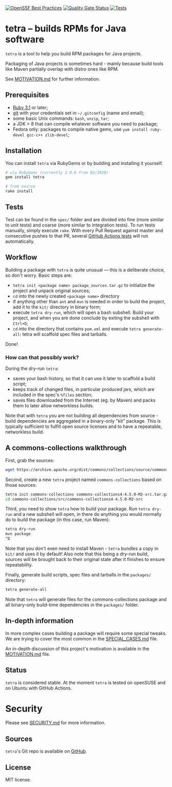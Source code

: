 [![OpenSSF Best Practices](https://www.bestpractices.dev/projects/6678/badge)](https://www.bestpractices.dev/projects/6678)
[![Quality Gate Status](https://sonarcloud.io/api/project_badges/measure?project=uyuni-project_tetra&metric=alert_status)](https://sonarcloud.io/summary/new_code?id=uyuni-project_tetra)
[![Tests](https://github.com/uyuni-project/tetra/actions/workflows/test.yml/badge.svg?branch=master)](https://github.com/uyuni-project/tetra/actions/workflows/test.yml)

# tetra – builds RPMs for Java software

`tetra` is a tool to help you build RPM packages for Java projects.

Packaging of Java projects is sometimes hard - mainly because build tools like Maven partially overlap with distro ones
like RPM.

See [MOTIVATION.md](MOTIVATION.md) for further information.

## Prerequisites

- [Ruby 3.1](https://www.ruby-lang.org) or later;
- [git](https://git-scm.com) with your credentials set in `~/.gitconfig` (name and email);
- some basic Unix commands: `bash`, `unzip`, `tar`;
- a JDK > 8 that can compile whatever software you need to package;
- Fedora only: packages to compile native gems, use `yum install ruby-devel gcc-c++ zlib-devel`;

## Installation

You can install `tetra` via RubyGems or by building and installing it yourself.

```bash
# via RubyGems (currently 2.0.6 from 02/2020)
gem install tetra

# from source
rake install
```

## Tests

Test can be found in the `spec/` folder and are divided into fine (more similar to unit tests) and coarse
(more similar to integration tests).
To run tests manually, simply execute `rake`.
With every Pull Request against master and consecutive pushes to that PR, several [GitHub Actions tests](https://github.com/uyuni-project/tetra/tree/master/.github/workflows)
will run automatically.

## Workflow

Building a package with `tetra` is quite unusual — this is a deliberate choice, so don't worry. Basic steps are:

- `tetra init <package name> package_sources.tar.gz` to initialize the project and unpack original sources;
- `cd` into the newly created `<package name>` directory
- if anything other than `ant` and `mvn` is needed in order to build the project, add it to the `kit/` directory in
  binary form;
- execute `tetra dry-run`, which will open a bash subshell. Build your project, and when you are done conclude by
  exiting the subshell with `Ctrl+D`;
- `cd` into the directory that contains `pom.xml` and execute `tetra generate-all`: tetra will scaffold spec files and
  tarballs.

Done!

### How can that possibly work?

During the dry-run `tetra`:

- saves your bash history, so that it can use it later to scaffold a build script;
- keeps track of changed files, in particular produced jars, which are included in the spec's `%files` section;
- saves files downloaded from the Internet (eg. by Maven) and packs them to later allow networkless builds.

Note that with `tetra` you are not building all dependencies from source - build dependencies are aggregated in a
binary-only "kit" package. This is typically sufficient to fulfill open source licenses and to have a repeatable,
networkless build.

## A commons-collections walkthrough

First, grab the sources:

```bash
wget https://archive.apache.org/dist/commons/collections/source/commons-collections4-4.5.0-M2-src.tar.gz
```

Second, create a new `tetra` project named `commons-collections` based on those sources:

```bash
tetra init commons-collections commons-collections4-4.5.0-M2-src.tar.gz
cd commons-collections/src/commons-collections4-4.5.0-M2-src
```

Third, you need to show `tetra` how to build your package. Run `tetra dry-run` and a new subshell will open, in there do
anything you would normally do to build the package (in this case, run Maven):

```bash
tetra dry-run
mvn package
^D
```

Note that you don't even need to install Maven - `tetra` bundles a copy in `kit/` and uses it by default!
Also note that this being a dry-run build, sources will be brought back to their original state after it finishes to
ensure repeatability.

Finally, generate build scripts, spec files and tarballs in the `packages/` directory:

```bash
tetra generate-all
```

Note that `tetra` will generate files for the commons-collections package and all binary-only build-time dependencies in
the `packages/` folder.

## In-depth information

In more complex cases building a package will require some special tweaks. We are trying to cover the most common in the
[SPECIAL_CASES.md](SPECIAL_CASES.md) file.

An in-depth discussion of this project's motivation is available in the [MOTIVATION.md](MOTIVATION.md) file.

## Status

`tetra` is considered stable. At the moment `tetra` is tested on openSUSE and on Ubuntu with GitHub Actions.

# Security

Please see [SECURITY.md](SECURITY.md) for more information.

## Sources

`tetra`'s Git repo is available on [GitHub](https://github.com/uyuni-project/tetra).

## License

MIT license.
